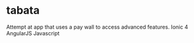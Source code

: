 # tabata
Attempt at app that uses a pay wall to access advanced features.
Ionic 4
AngularJS
Javascript
